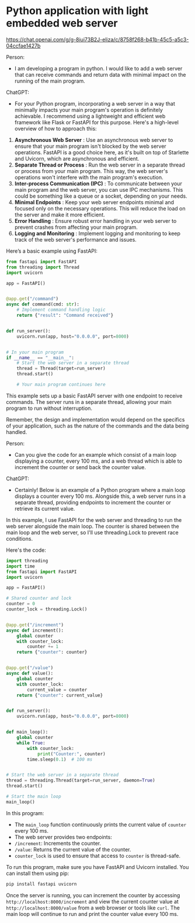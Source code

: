 Python application with light embedded web server
================================================

https://chat.openai.com/g/g-8iui73B2J-eliza/c/8758f268-b41b-45c5-a5c3-04ccfae1427b

Person:

- I am developing a program in python. I would like to add a web server that can receive commands and return data with
  minimal impact on the running of the main program.

ChatGPT:

- For your Python program, incorporating a web server in a way that minimally impacts your main program's operation is
  definitely achievable. I recommend using a lightweight and efficient web framework like Flask or FastAPI for this
  purpose. Here's a high-level overview of how to approach this:

1. **Asynchronous Web Server** : Use an asynchronous web server to ensure that your main program isn't blocked by the
   web server operations. FastAPI is a good choice here, as it's built on top of Starlette and Uvicorn, which are
   asynchronous and efficient.
2. **Separate Thread or Process** : Run the web server in a separate thread or process from your main program. This way,
   the web server's operations won't interfere with the main program's execution.
3. **Inter-process Communication (IPC)** : To communicate between your main program and the web server, you can use IPC
   mechanisms. This could be something like a queue or a socket, depending on your needs.
4. **Minimal Endpoints** : Keep your web server endpoints minimal and focused only on the necessary operations. This
   will reduce the load on the server and make it more efficient.
5. **Error Handling** : Ensure robust error handling in your web server to prevent crashes from affecting your main
   program.
6. **Logging and Monitoring** : Implement logging and monitoring to keep track of the web server's performance and
   issues.

Here’s a basic example using FastAPI:

```python
from fastapi import FastAPI
from threading import Thread
import uvicorn

app = FastAPI()


@app.get("/command")
async def command(cmd: str):
    # Implement command handling logic
    return {"result": "Command received"}


def run_server():
    uvicorn.run(app, host="0.0.0.0", port=8000)


# In your main program
if __name__ == "__main__":
    # Start the web server in a separate thread
    thread = Thread(target=run_server)
    thread.start()

    # Your main program continues here
```

This example sets up a basic FastAPI server with one endpoint to receive commands. The server runs in a separate thread,
allowing your main program to run without interruption.

Remember, the design and implementation would depend on the specifics of your application, such as the nature of the
commands and the data being handled.

Person:

- Can you give the code for an example which consist of a main loop displaying a counter, every 100 ms, and a web thread
  which is able to increment the counter or send back the counter value.

ChatGPT:

- Certainly! Below is an example of a Python program where a main loop displays a counter every 100 ms. Alongside this,
  a web server runs in a separate thread, providing endpoints to increment the counter or retrieve its current value.

In this example, I use FastAPI for the web server and threading to run the web server alongside the main loop. The
counter is shared between the main loop and the web server, so I'll use threading.Lock to prevent race conditions.

Here's the code:

```python
import threading
import time
from fastapi import FastAPI
import uvicorn

app = FastAPI()

# Shared counter and lock
counter = 0
counter_lock = threading.Lock()


@app.get("/increment")
async def increment():
    global counter
    with counter_lock:
        counter += 1
    return {"counter": counter}


@app.get("/value")
async def value():
    global counter
    with counter_lock:
        current_value = counter
    return {"counter": current_value}


def run_server():
    uvicorn.run(app, host="0.0.0.0", port=8000)


def main_loop():
    global counter
    while True:
        with counter_lock:
            print("Counter:", counter)
        time.sleep(0.1)  # 100 ms


# Start the web server in a separate thread
thread = threading.Thread(target=run_server, daemon=True)
thread.start()

# Start the main loop
main_loop()
```

In this program:

- The `main_loop` function continuously prints the current value of `counter` every 100 ms.
- The web server provides two endpoints:
- `/increment`: Increments the counter.
- `/value`: Returns the current value of the counter.
- `counter_lock` is used to ensure that access to `counter` is thread-safe.

To run this program, make sure you have FastAPI and Uvicorn installed. You can install them using pip:

```bash
pip install fastapi uvicorn
```

Once the server is running, you can increment the counter by accessing `http://localhost:8000/increment` and view the
current counter value at `http://localhost:8000/value` from a web browser or tools like `curl`. The main loop will
continue to run and print the counter value every 100 ms.
